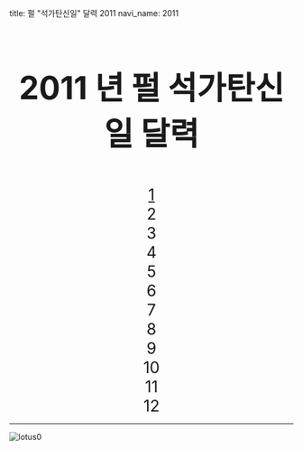 title: 펄 "석가탄신일" 달력 2011
navi_name: 2011


<style type="text/css">
.lotusbox {
  text-align:center;
  font-size:2em;
}

</style>
<div class="row">
<div class="span8  lotusbox">
<h1>2011 년 펄 석가탄신일 달력</h1>
</div>
</div>
</br>
<div class="row">
<div class="span2 well lotusbox"><a rel="first day, 아직 없음" href="2011/1.html">1</a></div>
<div class="span2 well lotusbox">2</div>
<div class="span2 well lotusbox">3</div>
<div class="span2 well lotusbox">4</div>
</div>
<div class="row">
<div class="span2 well lotusbox">5</div>
<div class="span2 well lotusbox">6</div>
<div class="span2 well lotusbox">7</div>
<div class="span2 well lotusbox">8</div>
</div>
<div class="row">
<div class="span2 well lotusbox">9</div>
<div class="span2 well lotusbox">10</div>
<div class="span2 well lotusbox">11</div>
<div class="span2 well lotusbox">12</div>
</div>

---
![lotus0](https://lh3.googleusercontent.com/-hp37zclSBzA/T7NTSgfV5xI/AAAAAAAAAUY/EA_qE5NHZww/s600/lotus1.jpg)
